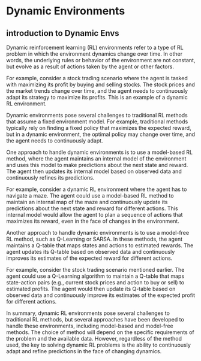# Dynamic Environments

## introduction to Dynamic Envs

Dynamic reinforcement learning (RL) environments refer to a type of RL problem in which the environment dynamics change over time. In other words, the underlying rules or behavior of the environment are not constant, but evolve as a result of actions taken by the agent or other factors.

For example, consider a stock trading scenario where the agent is tasked with maximizing its profit by buying and selling stocks. The stock prices and the market trends change over time, and the agent needs to continuously adapt its strategy to maximize its profits. This is an example of a dynamic RL environment.

Dynamic environments pose several challenges to traditional RL methods that assume a fixed environment model. For example, traditional methods typically rely on finding a fixed policy that maximizes the expected reward, but in a dynamic environment, the optimal policy may change over time, and the agent needs to continuously adapt.

One approach to handle dynamic environments is to use a model-based RL method, where the agent maintains an internal model of the environment and uses this model to make predictions about the next state and reward. The agent then updates its internal model based on observed data and continuously refines its predictions.

For example, consider a dynamic RL environment where the agent has to navigate a maze. The agent could use a model-based RL method to maintain an internal map of the maze and continuously update its predictions about the next state and reward for different actions. This internal model would allow the agent to plan a sequence of actions that maximizes its reward, even in the face of changes in the environment.

Another approach to handle dynamic environments is to use a model-free RL method, such as Q-Learning or SARSA. In these methods, the agent maintains a Q-table that maps states and actions to estimated rewards. The agent updates its Q-table based on observed data and continuously improves its estimates of the expected reward for different actions.

For example, consider the stock trading scenario mentioned earlier. The agent could use a Q-Learning algorithm to maintain a Q-table that maps state-action pairs (e.g., current stock prices and action to buy or sell) to estimated profits. The agent would then update its Q-table based on observed data and continuously improve its estimates of the expected profit for different actions.

In summary, dynamic RL environments pose several challenges to traditional RL methods, but several approaches have been developed to handle these environments, including model-based and model-free methods. The choice of method will depend on the specific requirements of the problem and the available data. However, regardless of the method used, the key to solving dynamic RL problems is the ability to continuously adapt and refine predictions in the face of changing dynamics.